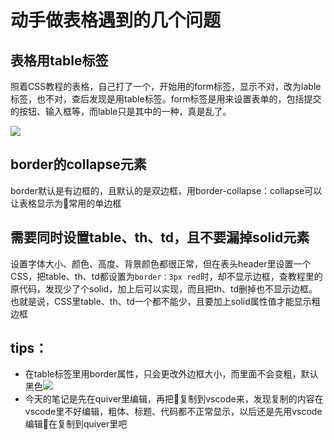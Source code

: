 # 动手做表格遇到的几个问题
## 表格用table标签
照着CSS教程的表格，自己打了一个，开始用的form标签，显示不对，改为lable标签，也不对，查后发现是用table标签。form标签是用来设置表单的，包括提交的按钮、输入框等，而lable只是其中的一种，真是乱了。

![](https://ws4.sinaimg.cn/large/006tNc79gy1fpbkjibk5vj30pg1180yk.jpg)
## border的collapse元素
border默认是有边框的，且默认的是双边框，用border-collapse：collapse可以让表格显示为常用的单边框

## 需要同时设置table、th、td，且不要漏掉solid元素
设置字体大小、颜色、高度、背景颜色都很正常，但在表头header里设置一个CSS，把table、th、td都设置为```border：3px red```时，却不显示边框，查教程里的原代码，发现少了个solid，加上后可以实现，而且把th、td删掉也不显示边框。也就是说，CSS里table、th、td一个都不能少，且要加上solid属性值才能显示粗边框

## tips：
* 在table标签里用border属性，只会更改外边框大小，而里面不会变粗，默认黑色![](https://ws4.sinaimg.cn/large/006tKfTcgy1fpbaux5v5aj30ma06a74y.jpg)
* 今天的笔记是先在quiver里编辑，再把复制到vscode来，发现复制的内容在vscode里不好编辑，粗体、标题、代码都不正常显示，以后还是先用vscode编辑在复制到quiver里吧